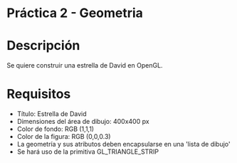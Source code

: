 # Práctica 2 - Geometria

# Descripción
Se quiere construir una estrella de David en OpenGL.

# Requisitos
 * Título: Estrella de David
 * Dimensiones del área de dibujo: 400x400 px
 * Color de fondo: RGB (1,1,1)
 * Color de la figura: RGB (0,0,0.3)
 * La geometría y sus atributos deben encapsularse en una 'lista de dibujo'
 * Se hará uso de la primitiva GL_TRIANGLE_STRIP
